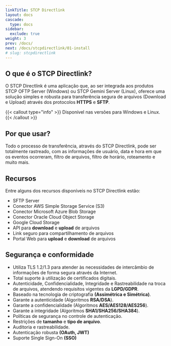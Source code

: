 ```yaml
---
linkTitle: STCP Directlink
layout: docs
cascade:
  type: docs
sidebar:
  exclude: true
weight: 3
prev: /docs/
next: /docs/stcpdirectlink/01-install
# slug: stcpdirectlink
---
```

<!-- # Introdução -->

## O que é o STCP Directlink?

O STCP Directlink é uma aplicação que, ao ser integrada aos produtos STCP OFTP Server (Windows) ou STCP Gemini Server (Linux), oferece uma solução simples e robusta para transferência segura de arquivos (Download e Upload) através dos protocolos **HTTPS** e **SFTP**.

{{< callout type="info" >}}
  Disponível nas versões para Windows e Linux.
{{< /callout >}}

## Por que usar?

Todo o processo de transferência, através do STCP Directlink, pode ser totalmente rastreado, com as informações de usuário, data e hora em que os eventos ocorreram, filtro de arquivos, filtro de horário, roteamento e muito mais.

## Recursos
Entre alguns dos recursos disponíveis no STCP Directlink estão:

- SFTP Server
- Conector AWS Simple Storage Service (S3)
- Conector Microsoft Azure Blob Storage
- Conector Oracle Cloud Object Storage
- Google Cloud Storage
- API para **download** e **upload** de arquivos
- Link seguro para compartilhamento de arquivos
- Portal Web para **upload** e **download** de arquivos

## Segurança e conformidade

- Utiliza TLS 1.2/1.3 para atender às necessidades de intercâmbio de informações de forma segura através da Internet.
- Total suporte à utilização de certificados digitais.
- Autenticidade, Confidencialidade, Integridade e Rastreabilidade na troca de arquivos, atendendo requisitos vigentes da **LGPD/GDPR**​.
- Baseado na tecnologia de criptografia **(Assimétrica e Simétrica)**.
- Garante a autenticidade (Algoritmos **RSA/DSA**).
- Garante a confidencialidade (Algoritmos **AES/AES128/AES256**).
- Garante a integridade (Algoritmos **SHA1/SHA256/SHA384**).
- Políticas de segurança no controle de autenticação.
- Restrições de **tamanho** e **tipo de arquivo**.
- Auditoria e rastreabilidade.
- Autenticação robusta **(OAuth, JWT)**
- Suporte Single Sign-On **(SSO)**

